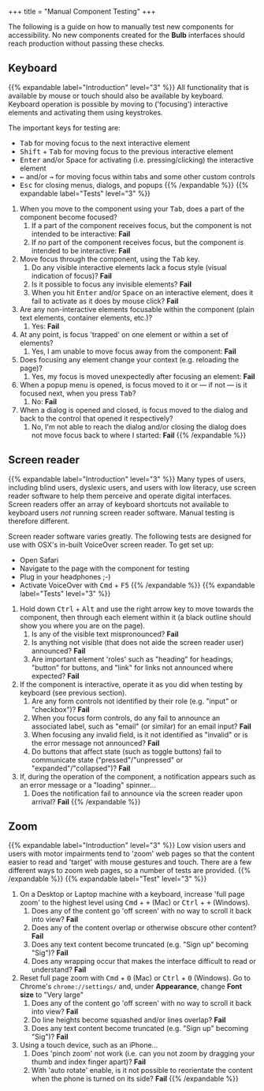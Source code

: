 +++
title = "Manual Component Testing"
+++

The following is a guide on how to manually test new components for accessibility. No new components created for the **Bulb** interfaces should reach production without passing these checks.

## Keyboard

{{% expandable label="Introduction" level="3" %}}
All functionality that is available by mouse or touch should also be available by keyboard. Keyboard operation is possible by moving to ('focusing') interactive elements and activating them using keystrokes.

The important keys for testing are:

* <kbd>Tab</kbd> for moving focus to the next interactive element
* <kbd>Shift</kbd> + <kbd>Tab</kbd> for moving focus to the previous interactive element
* <kbd>Enter</kbd> and/or <knd>Space</kbd> for activating (i.e. pressing/clicking) the interactive element
* <kbd>←</kbd> and/or <kbd>→</kbd> for moving focus within tabs and some other custom controls
* <kbd>Esc</kbd> for closing menus, dialogs, and popups
{{% /expandable %}}
{{% expandable label="Tests" level="3" %}}
1. When you move to the component using your <kbd>Tab</kbd>, does a part of the component become focused?
    1. If a part of the component receives focus, but the component is not intended to be interactive: **Fail**
    2. If _no_ part of the component receives focus, but the component _is_ intended to be interactive: **Fail**
2. Move focus through the component, using the <kbd>Tab</kbd> key.
    1. Do any visible interactive elements lack a focus style (visual indication of focus)? **Fail**
    2. Is it possible to focus any invisible elements? **Fail**
    3. When you hit <kbd>Enter</kbd> and/or <kbd>Space</kbd> on an interactive element, does it fail to activate as it does by mouse click? **Fail**
3. Are any non-interactive elements focusable within the component (plain text elements, container elements, etc.)?
    1. Yes: **Fail**
4. At any point, is focus 'trapped' on one element or within a set of elements?
    1. Yes, I am unable to move focus away from the component: **Fail**
5. Does focusing any element change your context (e.g. reloading the page)?
    1. Yes, my focus is moved unexpectedly after focusing an element: **Fail**
6. When a popup menu is opened, is focus moved to it or — if not — is it focused next, when you press <kbd>Tab</kbd>?
    1. No: **Fail**
7. When a dialog is opened and closed, is focus moved to the dialog and back to the control that opened it respectively?
    1. No, I'm not able to reach the dialog and/or closing the dialog does not move focus back to where I started: **Fail**
{{% /expandable %}}

## Screen reader

{{% expandable label="Introduction" level="3" %}}
Many types of users, including blind users, dyslexic users, and users with low literacy, use screen reader software to help them perceive and operate digital interfaces. Screen readers offer an array of keyboard shortcuts not available to keyboard users _not_ running screen reader software. Manual testing is therefore different.

Screen reader software varies greatly. The following tests are designed for use with OSX's in-built VoiceOver screen reader. To get set up:

* Open Safari
* Navigate to the page with the component for testing
* Plug in your headphones ;-)
* Activate VoiceOver with <kbd>Cmd</kbd> + <kbd>F5</kbd>
{{% /expandable %}}
{{% expandable label="Tests" level="3" %}}
1. Hold down <kbd>Ctrl</kbd> + <kbd>Alt</kbd> and use the right arrow key to move towards the component, then through each element within it (a black outline should show you where you are on the page).
    1. Is any of the visible text mispronounced? **Fail**
    2. Is anything not visible (that does not aide the screen reader user) announced? **Fail**
    3. Are important element 'roles' such as "heading" for headings, "button" for buttons, and "link" for links not announced where expected? **Fail**
2. If the component is interactive, operate it as you did when testing by keyboard (see previous section).
    1. Are any form controls not identified by their role (e.g. "input" or "checkbox")? **Fail**
    2. When you focus form controls, do any fail to announce an associated label, such as "email" (or similar) for an email input? **Fail**
    3. When focusing any invalid field, is it not identified as "invalid" or is the error message not announced? **Fail**
    4. Do buttons that affect state (such as toggle buttons) fail to communicate state ("pressed"/"unpressed" or "expanded"/"collapsed")? **Fail**
3. If, during the operation of the component, a notification appears such as an error message or a "loading" spinner...
    1. Does the notification fail to announce via the screen reader upon arrival? **Fail**
{{% /expandable %}}

## Zoom

{{% expandable label="Introduction" level="3" %}}
Low vision users and users with motor impairments tend to 'zoom' web pages so that the content easier to read and 'target' with mouse gestures and touch. There are a few different ways to zoom web pages, so a number of tests are provided.
{{% /expandable %}}
{{% expandable label="Test" level="3" %}}
1. On a Desktop or Laptop machine with a keyboard, increase 'full page zoom' to the highest level using <kbd>Cmd</kbd> + <kbd>+</kbd> (Mac) or <kbd>Ctrl</kbd> + <kbd>+</kbd> (Windows).
    1. Does any of the content go 'off screen' with no way to scroll it back into view? **Fail**
    2. Does any of the content overlap or otherwise obscure other content? **Fail**
    3. Does any text content become truncated (e.g. "Sign up" becoming "Sig")? **Fail**
    4. Does any wrapping occur that makes the interface difficult to read or understand? **Fail**
2. Reset full page zoom with <kbd>Cmd</kbd> + <kbd>0</kbd> (Mac) or <kbd>Ctrl</kbd> + <kbd>0</kbd> (Windows). Go to Chrome's `chrome://settings/` and, under **Appearance**, change **Font size** to "Very large"
    1. Does any of the content go 'off screen' with no way to scroll it back into view? **Fail**
    2. Do line heights become squashed and/or lines overlap? **Fail**
    3. Does any text content become truncated (e.g. "Sign up" becoming "Sig")? **Fail**
3. Using a touch device, such as an iPhone...
    1. Does 'pinch zoom' not work (i.e. can you not zoom by dragging your thumb and index finger apart)? **Fail**
    2. With 'auto rotate' enable, is it not possible to reorientate the content when the phone is turned on its side? **Fail**
{{% /expandable %}}
